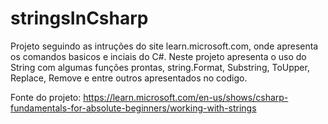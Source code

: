 # stringsInCsharp

Projeto seguindo as intruções do site learn.microsoft.com, onde apresenta os comandos basicos e inciais do C#. Neste projeto apresenta o uso do String com algumas funções prontas, string.Format, 
Substring, ToUpper, Replace, Remove e entre outros apresentados no codigo. 

Fonte do projeto: https://learn.microsoft.com/en-us/shows/csharp-fundamentals-for-absolute-beginners/working-with-strings
